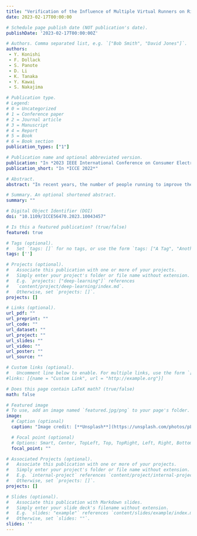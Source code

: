 ```yaml
---
title: "Verification of the Influence of Multiple Virtual Runners on Rival Recommendation for Acoustic AR Running Assistance System"
date: 2023-02-17T00:00:00

# Schedule page publish date (NOT publication's date).
publishDate: '2023-02-17T00:00:00Z'

# Authors. Comma separated list, e.g. `["Bob Smith", "David Jones"]`.
authors:
 - Y. Konishi
 - F. Dollack
 - S. Panote
 - D. Li
 - K. Tanaka
 - Y. Kawai
 - S. Nakajima

# Publication type.
# Legend:
# 0 = Uncategorized
# 1 = Conference paper
# 2 = Journal article
# 3 = Manuscript
# 4 = Report
# 5 = Book
# 6 = Book section
publication_types: ["1"]

# Publication name and optional abbreviated version.
publication: "In *2023 IEEE International Conference on Consumer Electronics*."
publication_short: "In *ICCE 2022*"

# Abstract.
abstract: "In recent years, the number of people running to improve their health and physical fitness has been increasing. However, it is not easy to stay motivated and keep running as regular activity. Therefore, we believe that it is very significant to develop a running support system. In a previous study, a running assistance system that enables users to run with a virtual runner based on their own running records in an acoustic augmented reality space was constructed. In order to make the running experience more realistic and keep users motivated it is important to develop a system that allows users to compete with virtual runners who can serve as good rivals. In this study we examined how multiple virtual runners competing against the user affect the user's motivation."

# Summary. An optional shortened abstract.
summary: ""

# Digital Object Identifier (DOI)
doi: "10.1109/ICCE56470.2023.10043457"

# Is this a featured publication? (true/false)
featured: true

# Tags (optional).
#   Set `tags: []` for no tags, or use the form `tags: ["A Tag", "Another Tag"]` for one or more tags.
tags: ['']

# Projects (optional).
#   Associate this publication with one or more of your projects.
#   Simply enter your project's folder or file name without extension.
#   E.g. `projects: ["deep-learning"]` references
#   `content/project/deep-learning/index.md`.
#   Otherwise, set `projects: []`.
projects: []

# Links (optional).
url_pdf: ""
url_preprint: ""
url_code: ""
url_dataset: ""
url_project: ""
url_slides: ""
url_video: ""
url_poster: ""
url_source: ""

# Custom links (optional).
#   Uncomment line below to enable. For multiple links, use the form `[{...}, {...}, {...}]`.
#links: [{name = "Custom Link", url = "http://example.org"}]

# Does this page contain LaTeX math? (true/false)
math: false

# Featured image
# To use, add an image named `featured.jpg/png` to your page's folder.
image:
  # Caption (optional)
  caption: "Image credit: [**Unsplash**](https://unsplash.com/photos/pLCdAaMFLTE)"

  # Focal point (optional)
  # Options: Smart, Center, TopLeft, Top, TopRight, Left, Right, BottomLeft, Bottom, BottomRight
  focal_point: ""

# Associated Projects (optional).
#   Associate this publication with one or more of your projects.
#   Simply enter your project's folder or file name without extension.
#   E.g. `internal-project` references `content/project/internal-project/index.md`.
#   Otherwise, set `projects: []`.
projects: []

# Slides (optional).
#   Associate this publication with Markdown slides.
#   Simply enter your slide deck's filename without extension.
#   E.g. `slides: "example"` references `content/slides/example/index.md`.
#   Otherwise, set `slides: ""`.
slides: ''
---
```

